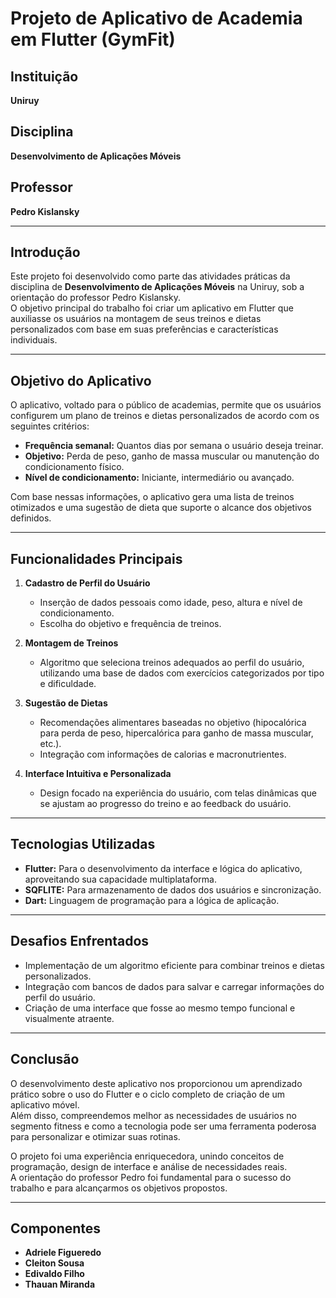 # Projeto de Aplicativo de Academia em Flutter (GymFit)

## Instituição
**Uniruy**

## Disciplina
**Desenvolvimento de Aplicações Móveis**

## Professor
**Pedro Kislansky**

---

## Introdução
Este projeto foi desenvolvido como parte das atividades práticas da disciplina de **Desenvolvimento de Aplicações Móveis** na Uniruy, sob a orientação do professor Pedro Kislansky.  
O objetivo principal do trabalho foi criar um aplicativo em Flutter que auxiliasse os usuários na montagem de seus treinos e dietas personalizados com base em suas preferências e características individuais.

---

## Objetivo do Aplicativo
O aplicativo, voltado para o público de academias, permite que os usuários configurem um plano de treinos e dietas personalizados de acordo com os seguintes critérios:

- **Frequência semanal:** Quantos dias por semana o usuário deseja treinar.
- **Objetivo:** Perda de peso, ganho de massa muscular ou manutenção do condicionamento físico.
- **Nível de condicionamento:** Iniciante, intermediário ou avançado.

Com base nessas informações, o aplicativo gera uma lista de treinos otimizados e uma sugestão de dieta que suporte o alcance dos objetivos definidos.

---

## Funcionalidades Principais

1. **Cadastro de Perfil do Usuário**  
   - Inserção de dados pessoais como idade, peso, altura e nível de condicionamento.  
   - Escolha do objetivo e frequência de treinos.

2. **Montagem de Treinos**  
   - Algoritmo que seleciona treinos adequados ao perfil do usuário, utilizando uma base de dados com exercícios categorizados por tipo e dificuldade.

3. **Sugestão de Dietas**  
   - Recomendações alimentares baseadas no objetivo (hipocalórica para perda de peso, hipercalórica para ganho de massa muscular, etc.).  
   - Integração com informações de calorias e macronutrientes.

4. **Interface Intuitiva e Personalizada**  
   - Design focado na experiência do usuário, com telas dinâmicas que se ajustam ao progresso do treino e ao feedback do usuário.

---

## Tecnologias Utilizadas

- **Flutter:** Para o desenvolvimento da interface e lógica do aplicativo, aproveitando sua capacidade multiplataforma.
- **SQFLITE:** Para armazenamento de dados dos usuários e sincronização.
- **Dart:** Linguagem de programação para a lógica de aplicação.

---

## Desafios Enfrentados

- Implementação de um algoritmo eficiente para combinar treinos e dietas personalizados.
- Integração com bancos de dados para salvar e carregar informações do perfil do usuário.
- Criação de uma interface que fosse ao mesmo tempo funcional e visualmente atraente.

---

## Conclusão
O desenvolvimento deste aplicativo nos proporcionou um aprendizado prático sobre o uso do Flutter e o ciclo completo de criação de um aplicativo móvel.  
Além disso, compreendemos melhor as necessidades de usuários no segmento fitness e como a tecnologia pode ser uma ferramenta poderosa para personalizar e otimizar suas rotinas.  

O projeto foi uma experiência enriquecedora, unindo conceitos de programação, design de interface e análise de necessidades reais.  
A orientação do professor Pedro foi fundamental para o sucesso do trabalho e para alcançarmos os objetivos propostos.

---

## Componentes

- **Adriele Figueredo**  
- **Cleiton Sousa**  
- **Edivaldo Filho**  
- **Thauan Miranda**
